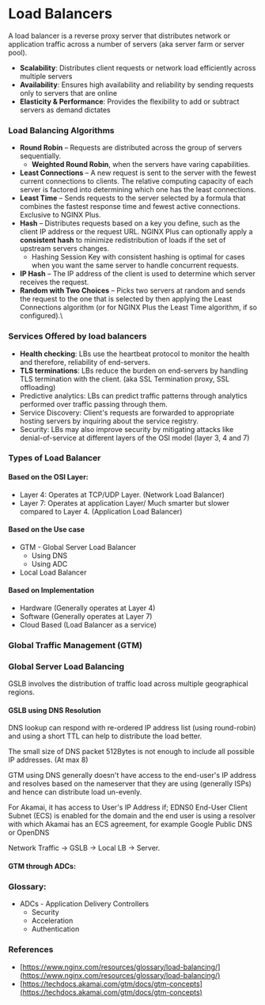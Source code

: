 # Load Balancers

A load balancer is a reverse proxy server that distributes network or application traffic across a number of servers (aka server farm or server pool).

* **Scalability**: Distributes client requests or network load efficiently across multiple servers
* **Availability**: Ensures high availability and reliability by sending requests only to servers that are online
* **Elasticity & Performance**: Provides the flexibility to add or subtract servers as demand dictates

### Load Balancing Algorithms

* **Round Robin** – Requests are distributed across the group of servers sequentially.
  * **Weighted Round Robin**, when the servers have varing capabilities.
* **Least Connections** – A new request is sent to the server with the fewest current connections to clients. The relative computing capacity of each server is factored into determining which one has the least connections.
* **Least Time** – Sends requests to the server selected by a formula that combines the fastest response time and fewest active connections. Exclusive to NGINX Plus.
* **Hash** – Distributes requests based on a key you define, such as the client IP address or the request URL. NGINX Plus can optionally apply a **consistent hash** to minimize redistribution of loads if the set of upstream servers changes.
  * Hashing Session Key with consistent hashing is optimal for cases when you want the same server to handle concurrent requests.
* **IP Hash** – The IP address of the client is used to determine which server receives the request.
* **Random with Two Choices** – Picks two servers at random and sends the request to the one that is selected by then applying the Least Connections algorithm (or for NGINX Plus the Least Time algorithm, if so configured).\


### Services Offered by load balancers

* **Health checking**: LBs use the heartbeat protocol to monitor the health and therefore, reliability of end-servers.
* **TLS terminations**: LBs reduce the burden on end-servers by handling TLS termination with the client. (aka SSL Termination proxy, SSL offloading)
* Predictive analytics: LBs can predict traffic patterns through analytics performed over traffic passing through them.
* Service Discovery: Client's requests are forwarded to appropriate hosting servers by inquiring about the service registry.
* Security: LBs may also improve security by mitigating attacks like denial-of-service at different layers of the OSI model (layer 3, 4 and 7)

### Types of Load Balancer

#### Based on the OSI Layer:

* Layer 4: Operates at TCP/UDP Layer. (Network Load Balancer)
* Layer 7: Operates at application Layer/ Much smarter but slower compared to Layer 4. (Application Load Balancer)

#### Based on the Use case

* GTM - Global Server Load Balancer
  * Using DNS
  * Using ADC
* Local Load Balancer

#### Based on Implementation

* Hardware (Generally operates at Layer 4)
* Software (Generally operates at Layer 7)
* Cloud Based (Load Balancer as a service)

### Global Traffic Management (GTM)

### Global Server Load Balancing

GSLB involves the distribution of traffic load across multiple geographical regions.



#### GSLB using DNS Resolution

DNS lookup can respond with re-ordered IP address list (using round-robin) and using a short TTL can help to distribute the load better.&#x20;

The small size of DNS packet 512Bytes is not enough to include all possible IP addresses. (At max 8)

GTM using DNS generally doesn't have access to the end-user's IP address and resolves based on the nameserver that they are using (generally ISPs) and hence can distribute load un-evenly.

For Akamai, it has access to User's IP Address if; EDNS0 End-User Client Subnet (ECS) is enabled for the domain and the end user is using a resolver with which ​Akamai​ has an ECS agreement, for example Google Public DNS or OpenDNS



Network Traffic -> GSLB -> Local LB -> Server.

#### GTM through ADCs:



### Glossary:

* ADCs - Application Delivery Controllers
  * Security
  * Acceleration
  * Authentication

### References

* [https://www.nginx.com/resources/glossary/load-balancing/](https://www.nginx.com/resources/glossary/load-balancing/)
* [https://techdocs.akamai.com/gtm/docs/gtm-concepts](https://techdocs.akamai.com/gtm/docs/gtm-concepts)
